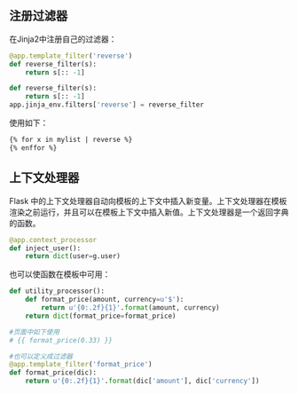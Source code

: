 ## 注册过滤器
在Jinja2中注册自己的过滤器：       
```python
@app.template_filter('reverse')
def reverse_filter(s):
    return s[:: -1]

def reverse_filter(s):
    return s[:: -1]
app.jinja_env.filters['reverse'] = reverse_filter
```
使用如下：
```html
{% for x in mylist | reverse %}
{% enffor %}
```

## 上下文处理器
Flask 中的上下文处理器自动向模板的上下文中插入新变量。上下文处理器在模板渲染之前运行，并且可以在模板上下文中插入新值。上下文处理器是一个返回字典的函数。
```python
@app.context_processor
def inject_user():
    return dict(user=g.user)
```
也可以使函数在模板中可用：
```python
def utility_processor():
    def format_price(amount, currency=u'$'):
        return u'{0:.2f}{1}'.format(amount, currency)
    return dict(format_price=format_price)

#页面中如下使用
# {{ format_price(0.33) }}

#也可以定义成过滤器
@app.template_filter('format_price')
def format_price(dic):
    return u'{0:.2f}{1}'.format(dic['amount'], dic['currency'])

```